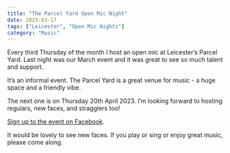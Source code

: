 ```yaml
---
title: "The Parcel Yard Open Mic Night"
date: 2023-03-17
tags: ["Leicester", "Open Mic Nights"]
category: "Music"
---
```

Every third Thursday of the month I host an open mic at Leicester’s Parcel Yard. Last night was our March event and it was great to see so much talent and support.

It’s an informal event. The Parcel Yard is a great venue for music - a huge space and a friendly vibe.

The next one is on Thursday 20th April 2023. I’m looking forward to hosting regulars, new faces, and stragglers too!

[Sign up to the event on Facebook](https://www.facebook.com/events/1555109288319005/).

It would be lovely to see new faces. If you play or sing or enjoy great music, please come along.
